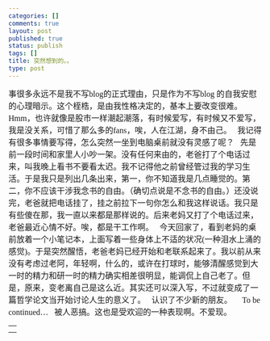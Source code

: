 ```yaml
--- 
categories: []
comments: true
layout: post
published: true
status: publish
tags: []
title: 突然想到的。。
type: post
---
```

<div id="msgcns!3725CC0EE38B1F6!1821" class="bvMsg"><div>
<font size="3">事很多永远不是我不写<span lang="EN-US"><font face="Calibri">blog</font></span>的正式理由，只是作为不写<span lang="EN-US"><font face="Calibri">blog </font></span>的自我安慰的心理暗示。这个桎梏，是由我性格决定的，基本上要改变很难。<span lang="EN-US"><font face="Calibri">Hmm</font></span>，也许就像是股市一样潮起潮落，有时候爱写，有时候又不爱写，我是没关系，可惜了那么多的<span lang="EN-US"><font face="Calibri">fans</font></span>，唉，人在江湖，身不由己。</font>
<span lang="EN-US"><font face="Calibri" size="3"> </font></span>
<font size="3">我记得有很多事情要写得，怎么突然一坐到电脑桌前就没有灵感了呢？</font>
<span lang="EN-US"><font face="Calibri" size="3"> </font></span>
<font size="3">先是前一段时间和家里人小吵一架。没有任何来由的，老爸打了个电话过来，叫我晚上看书不要看太迟。我不记得他之前曾经管过我的学习生活。于是我只是列出几条出来，第一，你不知道我是几点睡觉的。第二，你不应该干涉我念书的自由。（确切点说是不念书的自由。）还没说完，老爸就把电话挂了，挂之前拉下一句你怎么和我这样说话。我只是有些傻在那，我一直以来都是那样说的。后来老妈又打了个电话过来，老爸最近心情不好。唉，都是干工作啊。</font>
<span lang="EN-US"><font face="Calibri" size="3"> </font></span>
<font size="3">今天回家了，看到老妈的桌前放着一个小笔记本，上面写着一些身体上不适的状况<span lang="EN-US"><font face="Calibri">(</font></span>一种泪水上涌的感觉<span lang="EN-US"><font face="Calibri">)</font></span>。于是突然醒悟，老爸老妈已经开始和老联系起来了。我以前从来没有考虑过老阿，年轻啊，什么的，或许在打球时，能够清醒感觉到大一时的精力和研一时的精力确实相差很明显，能调侃上自己老了。但是，原来，变老离自己是这么近。其实还可以深入写，不过就变成了一篇哲学论文当开始讨论人生的意义了。</font>
<span lang="EN-US"><font face="Calibri" size="3"> </font></span>
<font size="3">认识了不少新的朋友。</font>
<span lang="EN-US"><font face="Calibri" size="3"> </font></span>
<span lang="EN-US"><font face="Calibri" size="3"> </font></span>
<span lang="EN-US"><font face="Calibri" size="3">To be continued…</font></span>
<span lang="EN-US"><font face="Calibri" size="3"></font></span> 
<span lang="EN-US"><font face="Calibri" size="3">被人恶搞。这也是受欢迎的一种表现啊。不爱现。</font></span>
<span lang="EN-US"><font face="Calibri" size="3"></font></span> 
<span lang="EN-US"></span> </div></div>
<table cellspacing="0" border="0">
<tr><td></td></tr>
<tr><td valign="top"><a href="http://byfiles.storage.live.com/y1pD6XbI9iL0GEvD3SH0W_pxKQonJX-f-AfdeDLQW7yMrN3-WUX-VJXzK57LHYCxr4huSicfOe6AL0" target="_blank" rel="WLPP;url=http://byfiles.storage.live.com/y1pD6XbI9iL0GEvD3SH0W_pxKQonJX-f-AfdeDLQW7yMrN3-WUX-VJXzK57LHYCxr4huSicfOe6AL0;cnsid=cns!3725CC0EE38B1F6!1822"><img src="http://byfiles.storage.live.com/y1pD6XbI9iL0GEvD3SH0W_pxLmxzwuRvkD-1Ya7W9aK3HQNdvnGdz0g_ne6IJLrrjVaYbCrngOaXkI" border="0" alt=""></a></td></tr>
</table>

